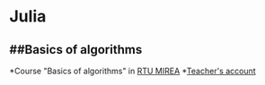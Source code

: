 # Julia
##Basics of algorithms
---
*Course "Basics of algorithms" in [RTU MIREA](https://english.mirea.ru/)
*[Teacher's account](https://github.com/Vibof)

